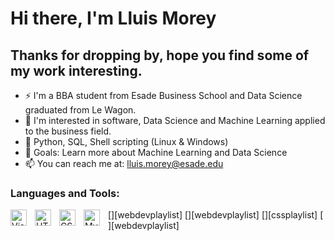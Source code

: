 # Hi there, I'm Lluis Morey

## Thanks for dropping by, hope you find some of my work interesting.

- ⚡ I'm a BBA student from Esade Business School and Data Science graduated from Le Wagon.
- 🌱 I'm interested in software, Data Science and Machine Learning applied to the business field.
- 🔭 Python, SQL, Shell scripting (Linux & Windows)
- 🥅 Goals: Learn more about Machine Learning and Data Science
- 📫 You can reach me at: lluis.morey@esade.edu

### Languages and Tools:

[<img align="left" alt="Visual Studio Code" width="26px" src="https://cdn.jsdelivr.net/gh/devicons/devicon/icons/vscode/vscode-original.svg" style="padding-right:10px;" />][webdevplaylist]
[<img align="left" alt="HTML5" width="26px" src="https://cdn.jsdelivr.net/gh/devicons/devicon/icons/html5/html5-original.svg" style="padding-right:10px;" />][webdevplaylist]
[<img align="left" alt="CSS3" width="26px" src="https://cdn.jsdelivr.net/gh/devicons/devicon/icons/css3/css3-original.svg" style="padding-right:10px;" />][cssplaylist]
[<img align="left" alt="MySQL" width="26px" src="https://cdn.jsdelivr.net/gh/devicons/devicon/icons/mysql/mysql-original.svg" style="padding-right:10px;" />][webdevplaylist]
